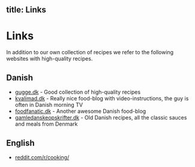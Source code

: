 title: Links
---

Links
=====
In addition to our own collection of recipes we refer to the following
websites with high-quality recipes.

Danish
------
  * [gugge.dk](http://gugge.dk/) - Good collection of high-quality recipes
  * [kvalimad.dk](http://kvalimad.dk/) - Really nice food-blog with video-instructions, the guy is often in Danish morning TV
  * [foodfanatic.dk](http://foodfanatic.dk/) - Another awesome Danish food-blog
  * [gamledanskeopskrifter.dk](http://gamledanskeopskrifter.dk/) - Old Danish recipes, all the classic sauces and meals from Denmark

English
-------
  * [reddit.com/r/cooking/](http://reddit.com/r/cooking/)

